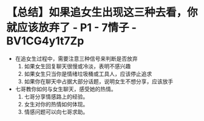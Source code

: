 # 【总结】如果追女生出现这三种去看，你就应该放弃了 - P1 - 7情子 - BV1CG4y1t7Zp

-   在追女生过程中，需要注意三种信号来判断是否放弃
    1.  如果女生回复聊天很慢或冷淡，表明不感兴趣
    2.  如果女生只当你是情绪垃圾桶或工具人，应该停止追求
    3.  如果你在聊天中占据大部分话题，说明女生不想分享，应该放手
-   七哥教你如何与女生聊天，感受她的热情。
    1.  七哥分享情感路上的经验。
    2.  女生对你的热情如何体现。
    3.  情感问题可以向七哥求助。